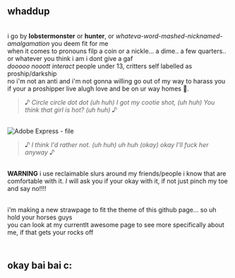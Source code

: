 ## <br> whaddup 
<br> i go by **lobstermonster** or **hunter**, or *whateva-word-mashed-nicknamed-amalgamation* you deem fit for me 
<br> when it comes to pronouns filp a coin or a nickle... a dime.. a few quarters.. or whatever you think i am i dont give a gaf 
<br> *dooooo nooott interact* people under 13, critters self labelled as proship/darkship
<br> no i'm not an anti and i'm not gonna willing go out of my way to harass you if your a proshipper live alugh love and be on ur way homes 🙏.
> *♪ Circle circle dot dot (uh huh) I got my cootie shot, (uh huh) You think that girl is hot? (uh huh) ♪*

<br> ![Adobe Express - file](https://github.com/user-attachments/assets/4b089dfe-d6ee-4359-9bdf-74d3f55d2a06)

> *♪ I think I'd rather not. (uh huh) uh huh (okay) okay I'll fuck her anyway ♪*

<br> **WARNING** i use reclaimable slurs around my friends/people i know that are comfortable with it. *I* will ask you if your okay with it, if not just pinch my toe and say no!!!! 

<br> i'm making a new strawpage to fit the theme of this github page... so uh hold your horses guys
<br> you can look at my currentlt awesome page to see more specifically about me,  if that gets your rocks off

## <br> okay bai bai c:
